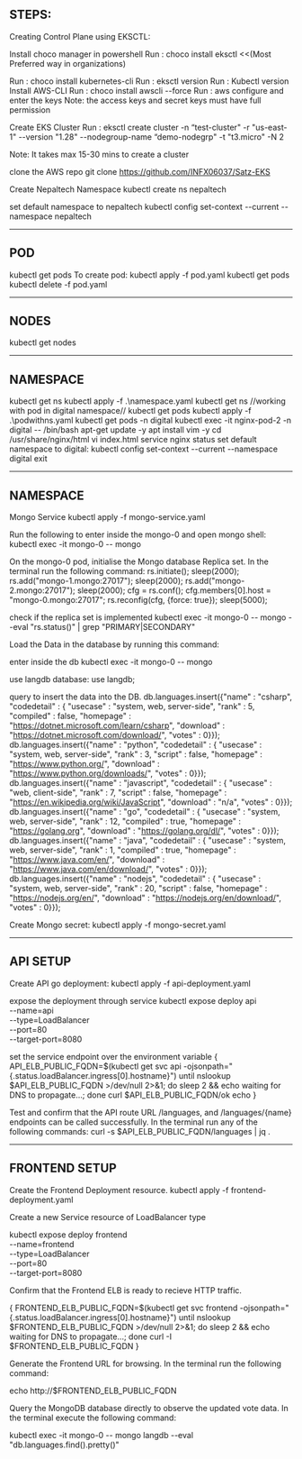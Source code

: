 
STEPS: 
----------------
Creating Control Plane using EKSCTL:

Install choco manager in powershell
Run : choco install eksctl <<(Most Preferred way in organizations)

Run : choco install kubernetes-cli
Run : eksctl version
Run : Kubectl version
Install AWS-CLI
Run : choco install awscli --force
Run : aws configure and enter the keys
Note: the access keys and secret keys must have full permission

Create EKS Cluster
Run : eksctl create cluster -n “test-cluster" -r "us-east-1" --version "1.28" --nodegroup-name
“demo-nodegrp" -t "t3.micro" -N 2

Note: It takes max 15-30 mins to create a cluster

clone the AWS repo
git clone https://github.com/INFX06037/Satz-EKS

Create Nepaltech Namespace
kubectl create ns nepaltech

set default namespace to nepaltech
kubectl config set-context --current --namespace nepaltech

------------------
POD
-------------------
kubectl get pods
To create pod:
kubectl apply -f pod.yaml
kubectl get pods
kubectl delete -f pod.yaml

------------------
NODES
-------------------
kubectl get nodes

------------------
NAMESPACE
-------------------
kubectl get ns
kubectl apply -f .\namespace.yaml
kubectl get ns
//working with pod in digital namespace//
kubectl get pods
kubectl apply -f .\podwithns.yaml
kubectl get pods -n digital
kubectl exec -it nginx-pod-2 -n digital -- /bin/bash
apt-get update -y
apt install vim -y
cd /usr/share/nginx/html
vi index.html
service nginx status
set default namespace to digital:
kubectl config set-context --current --namespace digital
exit

------------------
NAMESPACE
-------------------


Mongo Service
kubectl apply -f mongo-service.yaml



Run the following to enter inside the mongo-0 and open mongo shell:
kubectl exec -it mongo-0 -- mongo

On the mongo-0 pod, initialise the Mongo database Replica set. In the terminal run the following command:
rs.initiate();
sleep(2000);
rs.add("mongo-1.mongo:27017");
sleep(2000);
rs.add("mongo-2.mongo:27017");
sleep(2000);
cfg = rs.conf();
cfg.members[0].host = "mongo-0.mongo:27017";
rs.reconfig(cfg, {force: true});
sleep(5000);

check if the replica set is implemented
kubectl exec -it mongo-0 -- mongo --eval "rs.status()" | grep "PRIMARY\|SECONDARY"

Load the Data in the database by running this command:

enter inside the db
kubectl exec -it mongo-0 -- mongo

use langdb database:
use langdb;

query to insert the data into the DB.
db.languages.insert({"name" : "csharp", "codedetail" : { "usecase" : "system, web, server-side", "rank" : 5, "compiled" : false, "homepage" : "https://dotnet.microsoft.com/learn/csharp", "download" : "https://dotnet.microsoft.com/download/", "votes" : 0}});
db.languages.insert({"name" : "python", "codedetail" : { "usecase" : "system, web, server-side", "rank" : 3, "script" : false, "homepage" : "https://www.python.org/", "download" : "https://www.python.org/downloads/", "votes" : 0}});
db.languages.insert({"name" : "javascript", "codedetail" : { "usecase" : "web, client-side", "rank" : 7, "script" : false, "homepage" : "https://en.wikipedia.org/wiki/JavaScript", "download" : "n/a", "votes" : 0}});
db.languages.insert({"name" : "go", "codedetail" : { "usecase" : "system, web, server-side", "rank" : 12, "compiled" : true, "homepage" : "https://golang.org", "download" : "https://golang.org/dl/", "votes" : 0}});
db.languages.insert({"name" : "java", "codedetail" : { "usecase" : "system, web, server-side", "rank" : 1, "compiled" : true, "homepage" : "https://www.java.com/en/", "download" : "https://www.java.com/en/download/", "votes" : 0}});
db.languages.insert({"name" : "nodejs", "codedetail" : { "usecase" : "system, web, server-side", "rank" : 20, "script" : false, "homepage" : "https://nodejs.org/en/", "download" : "https://nodejs.org/en/download/", "votes" : 0}});


Create Mongo secret:
kubectl apply -f mongo-secret.yaml

------------
API SETUP
------------------
Create API go deployment:
kubectl apply -f api-deployment.yaml

expose the deployment through service
kubectl expose deploy api \
 --name=api \
 --type=LoadBalancer \
 --port=80 \
 --target-port=8080

 set the service endpoint over the environment variable
 {
API_ELB_PUBLIC_FQDN=$(kubectl get svc api -ojsonpath="{.status.loadBalancer.ingress[0].hostname}")
until nslookup $API_ELB_PUBLIC_FQDN >/dev/null 2>&1; do sleep 2 && echo waiting for DNS to propagate...; done
curl $API_ELB_PUBLIC_FQDN/ok
echo
}

Test and confirm that the API route URL /languages, and /languages/{name} endpoints can be called successfully. In the terminal run any of the following commands:
curl -s $API_ELB_PUBLIC_FQDN/languages | jq .


----------------------
FRONTEND SETUP
----------------------

Create the Frontend Deployment resource. 
kubectl apply -f frontend-deployment.yaml

Create a new Service resource of LoadBalancer type

kubectl expose deploy frontend \
 --name=frontend \
 --type=LoadBalancer \
 --port=80 \
 --target-port=8080

 Confirm that the Frontend ELB is ready to recieve HTTP traffic. 

{
FRONTEND_ELB_PUBLIC_FQDN=$(kubectl get svc frontend -ojsonpath="{.status.loadBalancer.ingress[0].hostname}")
until nslookup $FRONTEND_ELB_PUBLIC_FQDN >/dev/null 2>&1; do sleep 2 && echo waiting for DNS to propagate...; done
curl -I $FRONTEND_ELB_PUBLIC_FQDN
}

Generate the Frontend URL for browsing. In the terminal run the following command:

echo http://$FRONTEND_ELB_PUBLIC_FQDN


Query the MongoDB database directly to observe the updated vote data. In the terminal execute the following command:

kubectl exec -it mongo-0 -- mongo langdb --eval "db.languages.find().pretty()"

